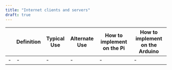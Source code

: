 ```yaml
---
title: "Internet clients and servers"
draft: true
---
```


|         |     Definition    |     Typical Use    |     Alternate Use    |     How to implement on the Pi   |     How to implement on the Arduino    |
|-|-|-|-|-|-|
|-|-|-|-|-|-|
